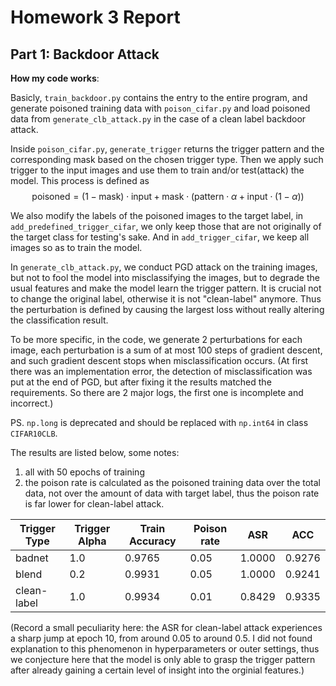 # Homework 3 Report

## Part 1: Backdoor Attack

**How my code works**:

Basicly, `train_backdoor.py` contains the entry to the entire program, and generate poisoned training data with `poison_cifar.py` and load poisoned data from `generate_clb_attack.py` in the case of a clean label backdoor attack.

Inside `poison_cifar.py`, `generate_trigger` returns the trigger pattern and the corresponding mask based on the chosen trigger type. Then we apply such trigger to the input images and use them to train and/or test(attack) the model. This process is defined as 
$$
\text{poisoned} = (1-\text{mask})\cdot\text{input} + \text{mask}\cdot(\text{pattern}\cdot\alpha + \text{input}\cdot(1-\alpha))
$$

We also modify the labels of the poisoned images to the target label, in `add_predefined_trigger_cifar`, we only keep those that are not originally of the target class for testing's sake. And in `add_trigger_cifar`, we keep all images so as to train the model.

In `generate_clb_attack.py`, we conduct PGD attack on the training images, but not to fool the model into misclassifying the images, but to degrade the usual features and make the model learn the trigger pattern. It is crucial not to change the original label, otherwise it is not "clean-label" anymore. Thus the perturbation is defined by causing the largest loss without really altering the classification result.

To be more specific, in the code, we generate 2 perturbations for each image, each perturbation is a sum of at most 100 steps of gradient descent, and such gradient descent stops when misclassification occurs. (At first there was an implementation error, the detection of misclassification was put at the end of PGD, but after fixing it the results matched the requirements. So there are 2 major logs, the first one is incomplete and incorrect.)

PS. `np.long` is deprecated and should be replaced with `np.int64` in class `CIFAR10CLB`.

The results are listed below, some notes:
1. all with 50 epochs of training
2. the poison rate is calculated as the poisoned training data over the total data, not over the amount of data with target label, thus the poison rate is far lower for clean-label attack.

| Trigger Type | Trigger Alpha | Train Accuracy | Poison rate | ASR    | ACC    |
| ------------ | ------------- | -------------- | ----------- | ------ | ------ |
| badnet       | 1.0           | 0.9765         | 0.05        | 1.0000 | 0.9276 |
| blend        | 0.2           | 0.9931         | 0.05        | 1.0000 | 0.9241 |
| clean-label  | 1.0           | 0.9934         | 0.01        | 0.8429 | 0.9335 |

(Record a small peculiarity here: the ASR for clean-label attack experiences a sharp jump at epoch 10, from around 0.05 to around 0.5. I did not found explanation to this phenomenon in hyperparameters or outer settings, thus we conjecture here that the model is only able to grasp the trigger pattern after already gaining a certain level of insight into the orginial features.)
